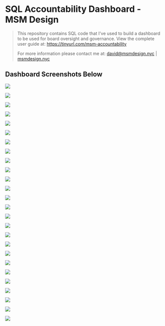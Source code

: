 # SQL Accountability Dashboard - MSM Design

>  This repository contains SQL code that I've used to build a dashboard to be used for board oversight and governance. View the complete user guide at: https://tinyurl.com/msm-accountability
>
>  For more information please contact me at: david@msmdesign.nyc | [msmdesign.nyc](https://msmdesign.nyc/)



## Dashboard Screenshots Below

![](https://github.com/davidwhitemsm/images-for-readme-documentation/blob/a44d157f9b82d4088ceec265f8857cae04696cb2/%5BSNAPSHOT%5D%202021-01-18%20HLCS_Data_&_Accountability_Dashboard_-_Harlem_Link_Charter_School_Page_01.png)

![](https://github.com/davidwhitemsm/images-for-readme-documentation/blob/a44d157f9b82d4088ceec265f8857cae04696cb2/%5BSNAPSHOT%5D%202021-01-18%20HLCS_Data_&_Accountability_Dashboard_-_Harlem_Link_Charter_School_Page_02.png)

![](https://github.com/davidwhitemsm/images-for-readme-documentation/blob/a44d157f9b82d4088ceec265f8857cae04696cb2/%5BSNAPSHOT%5D%202021-01-18%20HLCS_Data_&_Accountability_Dashboard_-_Harlem_Link_Charter_School_Page_03.png)

![](https://github.com/davidwhitemsm/images-for-readme-documentation/blob/a44d157f9b82d4088ceec265f8857cae04696cb2/%5BSNAPSHOT%5D%202021-01-18%20HLCS_Data_&_Accountability_Dashboard_-_Harlem_Link_Charter_School_Page_04.png)

![](https://github.com/davidwhitemsm/images-for-readme-documentation/blob/a44d157f9b82d4088ceec265f8857cae04696cb2/%5BSNAPSHOT%5D%202021-01-18%20HLCS_Data_&_Accountability_Dashboard_-_Harlem_Link_Charter_School_Page_05.png)

![](https://github.com/davidwhitemsm/images-for-readme-documentation/blob/a44d157f9b82d4088ceec265f8857cae04696cb2/%5BSNAPSHOT%5D%202021-01-18%20HLCS_Data_&_Accountability_Dashboard_-_Harlem_Link_Charter_School_Page_06.png)

![](https://github.com/davidwhitemsm/images-for-readme-documentation/blob/a44d157f9b82d4088ceec265f8857cae04696cb2/%5BSNAPSHOT%5D%202021-01-18%20HLCS_Data_&_Accountability_Dashboard_-_Harlem_Link_Charter_School_Page_07v2.png)

![](https://github.com/davidwhitemsm/images-for-readme-documentation/blob/a44d157f9b82d4088ceec265f8857cae04696cb2/%5BSNAPSHOT%5D%202021-01-18%20HLCS_Data_&_Accountability_Dashboard_-_Harlem_Link_Charter_School_Page_08.png)

![](https://github.com/davidwhitemsm/images-for-readme-documentation/blob/a44d157f9b82d4088ceec265f8857cae04696cb2/%5BSNAPSHOT%5D%202021-01-18%20HLCS_Data_&_Accountability_Dashboard_-_Harlem_Link_Charter_School_Page_09.png)

![](https://github.com/davidwhitemsm/images-for-readme-documentation/blob/a44d157f9b82d4088ceec265f8857cae04696cb2/%5BSNAPSHOT%5D%202021-01-18%20HLCS_Data_&_Accountability_Dashboard_-_Harlem_Link_Charter_School_Page_10.png)

![](https://github.com/davidwhitemsm/images-for-readme-documentation/blob/a44d157f9b82d4088ceec265f8857cae04696cb2/%5BSNAPSHOT%5D%202021-01-18%20HLCS_Data_&_Accountability_Dashboard_-_Harlem_Link_Charter_School_Page_11.png)

![](https://github.com/davidwhitemsm/images-for-readme-documentation/blob/a44d157f9b82d4088ceec265f8857cae04696cb2/%5BSNAPSHOT%5D%202021-01-18%20HLCS_Data_&_Accountability_Dashboard_-_Harlem_Link_Charter_School_Page_12.png)

![](https://github.com/davidwhitemsm/images-for-readme-documentation/blob/a44d157f9b82d4088ceec265f8857cae04696cb2/%5BSNAPSHOT%5D%202021-01-18%20HLCS_Data_&_Accountability_Dashboard_-_Harlem_Link_Charter_School_Page_13.png)

![](https://github.com/davidwhitemsm/images-for-readme-documentation/blob/a44d157f9b82d4088ceec265f8857cae04696cb2/%5BSNAPSHOT%5D%202021-01-18%20HLCS_Data_&_Accountability_Dashboard_-_Harlem_Link_Charter_School_Page_14.png)

![](https://github.com/davidwhitemsm/images-for-readme-documentation/blob/a44d157f9b82d4088ceec265f8857cae04696cb2/%5BSNAPSHOT%5D%202021-01-18%20HLCS_Data_&_Accountability_Dashboard_-_Harlem_Link_Charter_School_Page_16.png)

![](https://github.com/davidwhitemsm/images-for-readme-documentation/blob/a44d157f9b82d4088ceec265f8857cae04696cb2/%5BSNAPSHOT%5D%202021-01-18%20HLCS_Data_&_Accountability_Dashboard_-_Harlem_Link_Charter_School_Page_17.png)

![](https://github.com/davidwhitemsm/images-for-readme-documentation/blob/a44d157f9b82d4088ceec265f8857cae04696cb2/%5BSNAPSHOT%5D%202021-01-18%20HLCS_Data_&_Accountability_Dashboard_-_Harlem_Link_Charter_School_Page_18.png)

![](https://github.com/davidwhitemsm/images-for-readme-documentation/blob/a44d157f9b82d4088ceec265f8857cae04696cb2/%5BSNAPSHOT%5D%202021-01-18%20HLCS_Data_&_Accountability_Dashboard_-_Harlem_Link_Charter_School_Page_19.png)

![](https://github.com/davidwhitemsm/images-for-readme-documentation/blob/a44d157f9b82d4088ceec265f8857cae04696cb2/%5BSNAPSHOT%5D%202021-01-18%20HLCS_Data_&_Accountability_Dashboard_-_Harlem_Link_Charter_School_Page_20.png)

![](https://github.com/davidwhitemsm/images-for-readme-documentation/blob/a44d157f9b82d4088ceec265f8857cae04696cb2/%5BSNAPSHOT%5D%202021-01-18%20HLCS_Data_&_Accountability_Dashboard_-_Harlem_Link_Charter_School_Page_23.png)

![](https://github.com/davidwhitemsm/images-for-readme-documentation/blob/a44d157f9b82d4088ceec265f8857cae04696cb2/%5BSNAPSHOT%5D%202021-01-18%20HLCS_Data_&_Accountability_Dashboard_-_Harlem_Link_Charter_School_Page_24v2.png)

![](https://github.com/davidwhitemsm/images-for-readme-documentation/blob/a44d157f9b82d4088ceec265f8857cae04696cb2/%5BSNAPSHOT%5D%202021-01-18%20HLCS_Data_&_Accountability_Dashboard_-_Harlem_Link_Charter_School_Page_25.png)

![](https://github.com/davidwhitemsm/images-for-readme-documentation/blob/a44d157f9b82d4088ceec265f8857cae04696cb2/%5BSNAPSHOT%5D%202021-01-18%20HLCS_Data_&_Accountability_Dashboard_-_Harlem_Link_Charter_School_Page_26.png)

![](https://github.com/davidwhitemsm/images-for-readme-documentation/blob/a44d157f9b82d4088ceec265f8857cae04696cb2/%5BSNAPSHOT%5D%202021-01-18%20HLCS_Data_&_Accountability_Dashboard_-_Harlem_Link_Charter_School_Page_27.png)

![](https://github.com/davidwhitemsm/images-for-readme-documentation/blob/a44d157f9b82d4088ceec265f8857cae04696cb2/%5BSNAPSHOT%5D%202021-01-18%20HLCS_Data_&_Accountability_Dashboard_-_Harlem_Link_Charter_School_Page_28.png)

![](https://github.com/davidwhitemsm/images-for-readme-documentation/blob/a44d157f9b82d4088ceec265f8857cae04696cb2/%5BSNAPSHOT%5D%202021-01-18%20HLCS_Data_&_Accountability_Dashboard_-_Harlem_Link_Charter_School_Page_29.png)
